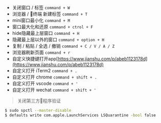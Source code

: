 * 关闭窗口 / 标签 `command + W`
* 浏览器 / 终端 新建标签 `command + T`
* mini窗口最小化 `command + M`
* 窗口最大化和还原 `command + ctrol + F`
* hide隐藏最上层窗口 `command + H`
* 隐藏最上层以外的窗口 `command + option + H`
* 复制 / 粘贴 / 全选 / 撤销 `command + C / V / A / Z`
* 浏览器刷新页面 `command + r`
* 自定义快捷键打开app[https://www.jianshu.com/p/abeb1123178d](https://www.jianshu.com/p/abeb1123178d)
* 自定义打开 iTerm2 `command + .`
* 自定义打开 chrome `command + shift + .`
* 自定义打开 vscode `command + '`
* 自定义打开 wechat `command + shift + '`

>关闭第三方程序验证
```bash
$ sudo spctl --master-disable
$ defaults write com.apple.LaunchServices LSQuarantine -bool false
```